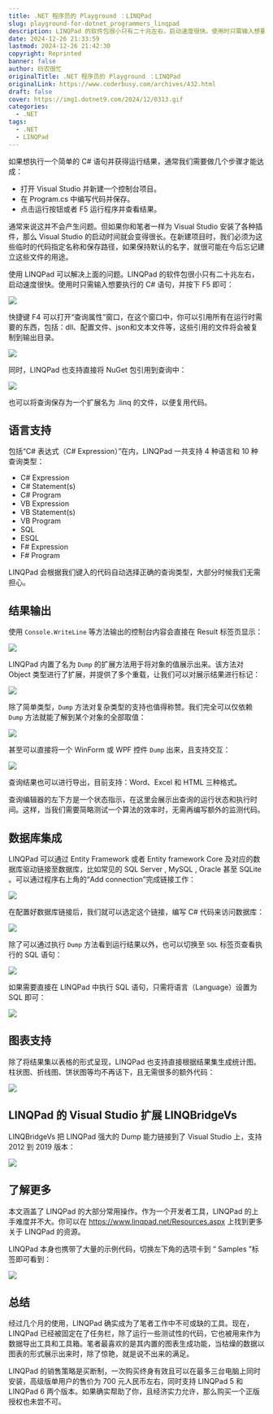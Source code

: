 ```yaml
---
title: .NET 程序员的 Playground ：LINQPad
slug: playground-for-dotnet_programmers_linqpad
description: LINQPad 的软件包很小只有二十兆左右，启动速度很快。使用时只需输入想要执行的 C# 语句，并按下 F5 即可
date: 2024-12-26 21:33:59
lastmod: 2024-12-26 21:42:30
copyright: Reprinted
banner: false
author: 码农很忙
originalTitle: .NET 程序员的 Playground ：LINQPad
originalLink: https://www.coderbusy.com/archives/432.html
draft: false
cover: https://img1.dotnet9.com/2024/12/0313.gif
categories:
  - .NET
tags:
  - .NET
  - LINQPad
---
```


如果想执行一个简单的 C# 语句并获得运行结果，通常我们需要做几个步骤才能达成：

- 打开 Visual Studio 并新建一个控制台项目。
- 在 Program.cs 中编写代码并保存。
- 点击运行按钮或者 F5 运行程序并查看结果。

通常来说这并不会产生问题。但如果你和笔者一样为 Visual Studio 安装了各种插件，那么 Visual Studio 的启动时间就会变得很长。在新建项目时，我们必须为这些临时的代码指定名称和保存路径，如果保持默认的名字，就很可能在今后忘记建立这些文件的用途。

使用 LINQPad 可以解决上面的问题。LINQPad 的软件包很小只有二十兆左右，启动速度很快。使用时只需输入想要执行的 C# 语句，并按下 F5 即可：

![](https://img1.dotnet9.com/2024/12/0301.png)

快捷键 F4 可以打开“查询属性”窗口，在这个窗口中，你可以引用所有在运行时需要的东西，包括：dll、配置文件、json和文本文件等，这些引用的文件将会被复制到输出目录。

![](https://img1.dotnet9.com/2024/12/0302.png)

同时，LINQPad 也支持直接将 NuGet 包引用到查询中：

![](https://img1.dotnet9.com/2024/12/0303.png)

也可以将查询保存为一个扩展名为 .linq 的文件，以便复用代码。

## 语言支持

包括“C# 表达式（C# Expression）”在内，LINQPad 一共支持 4 种语言和 10 种查询类型：

- C# Expression
- C# Statement(s)
- C# Program
- VB Expression
- VB Statement(s)
- VB Program
- SQL
- ESQL
- F# Expression
- F# Program

LINQPad 会根据我们键入的代码自动选择正确的查询类型，大部分时候我们无需担心。

## 结果输出

使用 `Console.WriteLine` 等方法输出的控制台内容会直接在 Result 标签页显示：

![](https://img1.dotnet9.com/2024/12/0304.png)

LINQPad 内置了名为 `Dump` 的扩展方法用于将对象的值展示出来。该方法对 Object 类型进行了扩展，并提供了多个重载，让我们可以对展示结果进行标记：

![](https://img1.dotnet9.com/2024/12/0305.png)

除了简单类型，`Dump` 方法对复杂类型的支持也值得称赞。我们完全可以仅依赖 `Dump` 方法就能了解到某个对象的全部取值：

![](https://img1.dotnet9.com/2024/12/0306.png)

甚至可以直接将一个 WinForm 或 WPF 控件 `Dump` 出来，且支持交互：

![](https://img1.dotnet9.com/2024/12/0307.png)

查询结果也可以进行导出，目前支持：Word、Excel 和 HTML 三种格式。

查询编辑器的左下方是一个状态指示，在这里会展示出查询的运行状态和执行时间。这样，当我们需要简略测试一个算法的效率时，无需再编写额外的监测代码。

## 数据库集成

LINQPad 可以通过 Entity Framework 或者 Entity framework Core 及对应的数据库驱动链接至数据库，比如常见的 SQL Server , MySQL , Oracle 甚至 SQLite 。可以通过程序右上角的“Add connection”完成链接工作：

![](https://img1.dotnet9.com/2024/12/0308.png)

在配置好数据库链接后，我们就可以选定这个链接，编写 C# 代码来访问数据库：

![](https://img1.dotnet9.com/2024/12/0309.png)

除了可以通过执行 `Dump` 方法看到运行结果以外，也可以切换至 `SQL` 标签页查看执行的 SQL 语句：

![](https://img1.dotnet9.com/2024/12/0310.png)

如果需要直接在 LINQPad 中执行 SQL 语句，只需将语言（Language）设置为 SQL 即可：

![](https://img1.dotnet9.com/2024/12/0311.png)

## 图表支持

除了将结果集以表格的形式呈现，LINQPad 也支持直接根据结果集生成统计图。柱状图、折线图、饼状图等均不再话下，且无需很多的额外代码：

![](https://img1.dotnet9.com/2024/12/0312.png)

## LINQPad 的 Visual Studio 扩展 LINQBridgeVs 

LINQBridgeVs 把 LINQPad 强大的 Dump 能力链接到了 Visual Studio 上，支持 2012 到 2019 版本：

![](https://img1.dotnet9.com/2024/12/0313.gif)

## 了解更多

本文涵盖了 LINQPad 的大部分常用操作。作为一个开发者工具，LINQPad 的上手难度并不大。你可以在 https://www.linqpad.net/Resources.aspx 上找到更多关于 LINQPad 的资源。

LINQPad 本身也携带了大量的示例代码，切换左下角的选项卡到 “ Samples ”标签即可看到：

![](https://img1.dotnet9.com/2024/12/0314.png)

## 总结

经过几个月的使用，LINQPad 确实成为了笔者工作中不可或缺的工具。现在，LINQPad 已经被固定在了任务栏，除了运行一些测试性的代码，它也被用来作为数据导出工具和工具箱。笔者最喜欢的是其内置的图表生成功能，当枯燥的数据以图表的形式展示出来时，除了惊艳，就是说不出来的满足。

LINQPad 的销售策略是买断制，一次购买终身有效且可以在最多三台电脑上同时安装，高级版单用户的售价为 700 元人民币左右，同时支持 LINQPad 5 和 LINQPad 6 两个版本。如果确实帮助了你，且经济实力允许，那么购买一个正版授权也未尝不可。
